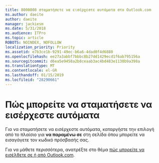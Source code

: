 ```yaml
---
title: 8000008 σταματήσετε να εισέρχεστε αυτόματα στο Outlook.com
ms.author: daeite
author: daeite
manager: jackiesm
ms.date: 5/31/2018
ms.audience: ITPro
ms.topic: article
ROBOTS: NOINDEX, NOFOLLOW
localization_priority: Priority
ms.assetid: e7b3ce1b-9291-49ec-b6a6-4dad0f4d6880
ms.openlocfilehash: ee27a3abbf7bbbc8b27dd1429ecd1f6ab795156a
ms.sourcegitcommit: d6ea5e9458a2b8ceaab3ac4bd483e1130b9a398a
ms.translationtype: MT
ms.contentlocale: el-GR
ms.lasthandoff: 01/15/2019
ms.locfileid: "28290661"
---
```

# <a name="how-to-stop-signing-in-automatically"></a>Πώς μπορείτε να σταματήσετε να εισέρχεστε αυτόματα

Για να σταματήσετε να εισέρχεστε αυτόματα, καταργήστε την επιλογή από το πλαίσιο για **να παραμένω σε** στη σελίδα όπου μπορείτε να εισαγάγετε τον κωδικό πρόσβασής σας. 
  
Για να μάθετε περισσότερα, ανατρέξτε στο θέμα [πώς μπορείτε να εισέλθετε σε ή από Outlook.com](https://go.microsoft.com/fwlink/p/?linkid=873113).
  

